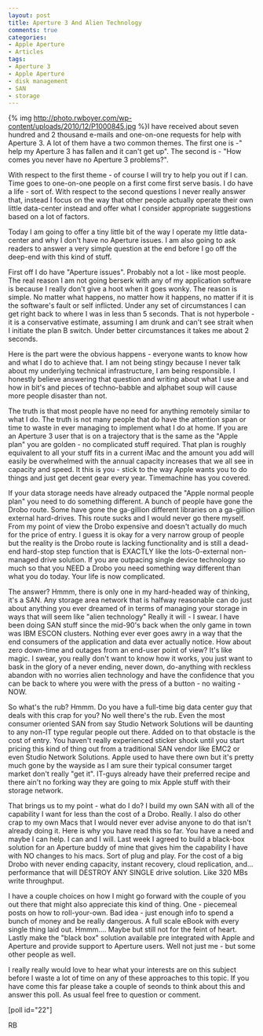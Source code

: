 ```yaml
---
layout: post
title: Aperture 3 And Alien Technology
comments: true
categories:
- Apple Aperture
- Articles
tags:
- Aperture 3
- Apple Aperture
- disk management
- SAN
- storage
---
```

{% img http://photo.rwboyer.com/wp-content/uploads/2010/12/P1000845.jpg %}I have received about seven hundred and 2 thousand e-mails and one-on-one requests for help with Aperture 3. A lot of them have a two common themes. The first one is -" help my Aperture 3 has fallen and it can't get up". The second is - "How comes you never have no Aperture 3 problems?".

With respect to the first theme - of course I will try to help you out if I can. Time goes to one-on-one people on a first come first serve basis. I do have a life - sort of. With respect to the second questions I never really answer that, instead I focus on the way that other people actually operate their own little data-center instead and offer what I consider appropriate suggestions based on a lot of factors.

Today I am going to offer a tiny little bit of the way I operate my little data-center and why I don't have no Aperture issues. I am also going to ask readers to answer a very simple question at the end before I go off the deep-end with this kind of stuff.

First off I do have "Aperture issues". Probably not a lot - like most people. The real reason I am not going berserk with any of my application software is because I really don't give a hoot when it goes wonky. The reason is simple. No matter what happens, no matter how it happens, no matter if it is the software's fault or self inflicted. Under any set of circumstances I can get right back to where I was in less than 5 seconds. That is not hyperbole - it is a conservative estimate, assuming I am drunk and can't see strait when I initiate the plan B switch. Under better circumstances it takes me about 2 seconds.

Here is the part were the obvious happens - everyone wants to know how and what I do to achieve that. I am not being stingy because I never talk about my underlying technical infrastructure, I am being responsible. I honestly believe answering that question and writing about what I use and how in bit's and pieces of techno-babble and alphabet soup will cause more people disaster than not.

The truth is that most people have no need for anything remotely similar to what I do. The truth is not many people that do have the attention span or time to waste in ever managing to implement what I do at home. If you are an Aperture 3 user that is on a trajectory that is the same as the "Apple plan" you are golden - no complicated stuff required. That plan is roughly equivalent to all your stuff fits in a current iMac and the amount you add will easily be overwhelmed with the annual capacity increases that we all see in capacity and speed. It this is you - stick to the way Apple wants you to do things and just get decent gear every year. Timemachine has you covered.

If your data storage needs have already outpaced the "Apple normal people plan" you need to do something different. A bunch of people have gone the Drobo route. Some have gone the ga-gillion different libraries on a ga-gillion external hard-drives. This route sucks and I would never go there myself. From my point of view the Drobo expensive and doesn't actually do much for the price of entry. I guess it is okay for a very narrow group of people but the reality is the Drobo route is lacking functionality and is still a dead-end hard-stop step function that is EXACTLY like the lots-0-external non-managed drive solution. If you are outpacing single device technology so much so that you NEED a Drobo you need something way different than what you do today. Your life is now complicated.

The answer? Hmmm, there is only one in my hard-headed way of thinking, it's a SAN. Any storage area network that is halfway reasonable can do just about anything you ever dreamed of in terms of managing your storage in ways that will seem like "alien technology" Really it will - I swear. I have been doing SAN stuff since the mid-90's back when the only game in town was IBM ESCON clusters. Nothing ever ever goes awry in a way that the end consumers of the application and data ever actually notice. How about zero down-time and outages from an end-user point of view? It's like magic. I swear, you really don't want to know how it works, you just want to bask in the glory of a never ending, never down, do-anything with reckless abandon with no worries alien technology and have the confidence that you can be back to where you were with the press of a button - no waiting - NOW.

So what's the rub? Hmmm. Do you have a full-time big data center guy that deals with this crap for you? No well there's the rub. Even the most consumer oriented SAN from say Studio Network Solutions will be daunting to any non-IT type regular people out there. Added on to that obstacle is the cost of entry. You haven't really experienced sticker shock until you start pricing this kind of thing out from a traditional SAN vendor like EMC2 or even Studio Network Solutions. Apple used to have there own but it's pretty much gone by the wayside as I am sure their typical consumer target market don't really "get it". IT-guys already have their preferred recipe and there ain't no forking way they are going to mix Apple stuff with their storage network.

That brings us to my point - what do I do? I build my own SAN with all of the capability I want for less than the cost of a Drobo. Really. I also do other crap to my own Macs that I would never ever advise anyone to do that isn't already doing it. Here is why you have read this so far. You have a need and maybe I can help. I can and I will. Last week I agreed to build a black-box solution for an Aperture buddy of mine that gives him the capability I have with NO changes to his macs. Sort of plug and play. For the cost of a big Drobo with never ending capacity, instant recovery, cloud replication, and... performance that will DESTROY ANY SINGLE drive solution. Like 320 MBs write throughput.

I have a couple choices on how I might go forward with the couple of you out there that might also appreciate this kind of thing. One - piecemeal posts on how to roll-your-own. Bad idea - just enough info to spend a bunch of money and be really dangerous. A full scale eBook with every single thing laid out. Hmmm.... Maybe but still not for the feint of heart. Lastly make the "black box" solution available pre integrated with Apple and Aperture and provide support to Aperture users. Well not just me - but some other people as well.

I really really would love to hear what your interests are on this subject before I waste a lot of time on any of these approaches to this topic. If you have come this far please take a couple of seonds to think about this and answer this poll. As usual feel free to question or comment.

[poll id="22"]

RB